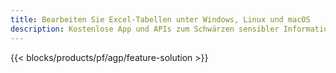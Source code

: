 ```yaml
---
title: Bearbeiten Sie Excel-Tabellen unter Windows, Linux und macOS
description: Kostenlose App und APIs zum Schwärzen sensibler Informationen aus den Tabellen XLS, XLSX und ODS
---
```

{{< blocks/products/pf/agp/feature-solution >}} 

